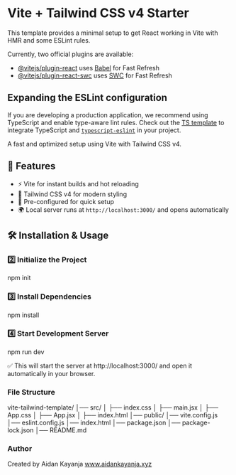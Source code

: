 # Vite + Tailwind CSS v4 Starter

This template provides a minimal setup to get React working in Vite with HMR and some ESLint rules.

Currently, two official plugins are available:

- [@vitejs/plugin-react](https://github.com/vitejs/vite-plugin-react/blob/main/packages/plugin-react/README.md) uses [Babel](https://babeljs.io/) for Fast Refresh
- [@vitejs/plugin-react-swc](https://github.com/vitejs/vite-plugin-react-swc) uses [SWC](https://swc.rs/) for Fast Refresh

## Expanding the ESLint configuration

If you are developing a production application, we recommend using TypeScript and enable type-aware lint rules. Check out the [TS template](https://github.com/vitejs/vite/tree/main/packages/create-vite/template-react-ts) to integrate TypeScript and [`typescript-eslint`](https://typescript-eslint.io) in your project.

A fast and optimized setup using Vite with Tailwind CSS v4.

## 📌 Features

- ⚡️ Vite for instant builds and hot reloading
- 🎨 Tailwind CSS v4 for modern styling
- 🔧 Pre-configured for quick setup
- 🌍 Local server runs at `http://localhost:3000/` and opens automatically

## 🛠 Installation & Usage

### 2️⃣ Initialize the Project

npm init

### 3️⃣ Install Dependencies

npm install

### 4️⃣ Start Development Server

npm run dev

✅ This will start the server at http://localhost:3000/ and open it automatically in your browser.

### File Structure

vite-tailwind-template/
│── src/
│ ├── index.css
│ ├── main.jsx
│ ├── App.css
│ ├── App.jsx
│ ├── index.html
│── public/
│── vite.config.js
│── eslint.config.js
│── index.html
│── package.json
│── package-lock.json
│── README.md

### Author

Created by Aidan Kayanja
www.aidankayanja.xyz
